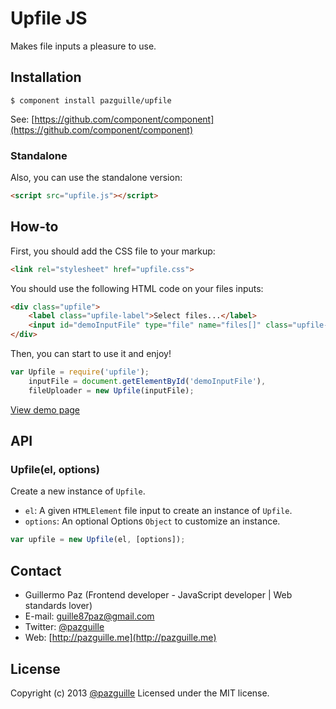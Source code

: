 # Upfile JS

Makes file inputs a pleasure to use.

## Installation

    $ component install pazguille/upfile

See: [https://github.com/component/component](https://github.com/component/component)

### Standalone
Also, you can use the standalone version:
```html
<script src="upfile.js"></script>
```

## How-to

First, you should add the CSS file to your markup:
```html
<link rel="stylesheet" href="upfile.css">
```

You should use the following HTML code on your files inputs:
```html
<div class="upfile">
    <label class="upfile-label">Select files...</label>
    <input id="demoInputFile" type="file" name="files[]" class="upfile-button" multiple>
</div>
```

Then, you can start to use it and enjoy!
```js
var Upfile = require('upfile');
    inputFile = document.getElementById('demoInputFile'),
    fileUploader = new Upfile(inputFile);
```
[View demo page](http://pazguille.github.io/upfile/)

## API

### Upfile(el, options)
Create a new instance of `Upfile`.
- `el`: A given `HTMLElement` file input to create an instance of `Upfile`.
- `options`: An optional Options `Object` to customize an instance.

```js
var upfile = new Upfile(el, [options]);
```

## Contact
- Guillermo Paz (Frontend developer - JavaScript developer | Web standards lover)
- E-mail: [guille87paz@gmail.com](mailto:guille87paz@gmail.com)
- Twitter: [@pazguille](http://twitter.com/pazguille)
- Web: [http://pazguille.me](http://pazguille.me)


## License
Copyright (c) 2013 [@pazguille](http://twitter.com/pazguille) Licensed under the MIT license.
